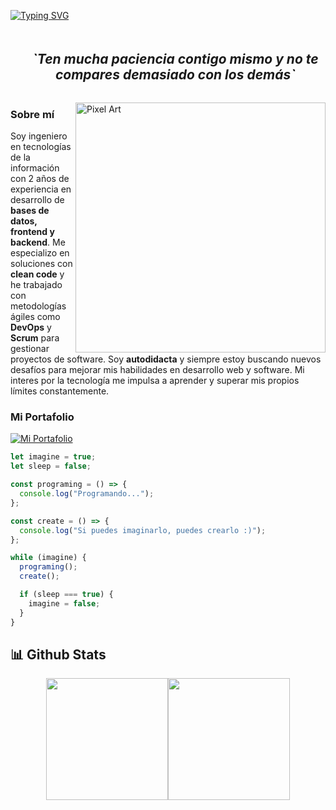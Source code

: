 <!-- Presentation -->

[![Typing SVG](<https://readme-typing-svg.demolab.com?font=Monserrat&size=24&pause=1000&color=919FFF&width=520&lines=Hola+%F0%9F%91%8B+soy+Erick+Desarrollador+Web+%F0%9F%92%BB;%E2%9D%84%EF%B8%8F%F0%9F%8E%A8;%3CLambda(%CE%BB)%2F%3E>)](https://git.io/typing-svg)

<!-- GIF -->
<!-- <div align="center">
  <img src="/github-contribution-grid-snake-dark.svg" alt="Contributions" width="100%" />
</div> -->

<!-- Personal Quote -->

<!-- About Me -->
<div  id="user-content-toc" style="margin-top: 20px; margin-bottom: 20px">
  <ul align="center">
    <summary>
      <h2 style="display: inline-block">
        <i>
          `Ten mucha paciencia contigo mismo y no te compares demasiado con los
          demás`
        </i>
      </h2>
    </summary>
  </ul>
  <img
    src="https://64.media.tumblr.com/cb1a6d28f1f97fe56c0764cdf40fc92c/d662df3b2e19bcdc-c5/s540x810/1d8b292967d40c6c00663f2ce51de270d366994c.gifv"
    alt="Pixel Art"
    align="right"
    width="400"
  />
 <!-- Descripción personal con espaciado adecuado -->

### Sobre mí

Soy ingeniero en tecnologías de la información con 2 años de experiencia en desarrollo de **bases de datos, frontend y backend**. 
Me especializo en soluciones con **clean code** y he trabajado con metodologías ágiles como **DevOps** y **Scrum** para gestionar proyectos
de software. Soy **autodidacta** y siempre estoy buscando nuevos desafíos para mejorar mis
habilidades en desarrollo web y software.
Mi interes por la tecnología me impulsa a aprender y superar mis propios límites constantemente.

</div>

### Mi Portafolio

<a href="https://portafolio-vercel-deploy.vercel.app/" target="_blank">
  <img src="https://img.shields.io/badge/Visita%20mi%20portafolio-00C4CC?style=for-the-badge&logo=vercel&logoColor=white" alt="Mi Portafolio">
</a>



```javascript
let imagine = true;
let sleep = false;

const programing = () => {
  console.log("Programando...");
};

const create = () => {
  console.log("Si puedes imaginarlo, puedes crearlo :)");
};

while (imagine) {
  programing();
  create();

  if (sleep === true) {
    imagine = false;
  }
}
```

## 📊 Github Stats

<div align="center" style="display: flex; justify-content: center;">
    <img height="195px" src='https://github-readme-stats.vercel.app/api?username=muke78&theme=one_dark_pro&hide_border=false&include_all_commits=true&count_private=false'/>
    <img height="195px" src='https://github-readme-stats.vercel.app/api/top-langs/?username=muke78&theme=one_dark_pro&hide_border=false&include_all_commits=false&count_private=false&layout=compact'/>
</div>
